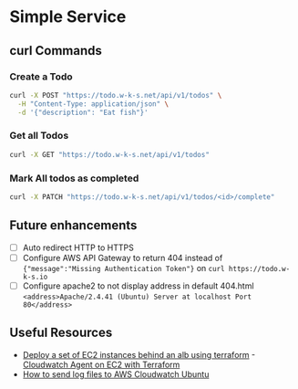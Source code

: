 # Simple Service

## curl Commands

### Create a Todo
```bash
curl -X POST "https://todo.w-k-s.net/api/v1/todos" \
  -H "Content-Type: application/json" \
  -d '{"description": "Eat fish"}'
```

### Get all Todos
```bash
curl -X GET "https://todo.w-k-s.net/api/v1/todos"
```

### Mark All todos as completed
```bash
curl -X PATCH "https://todo.w-k-s.net/api/v1/todos/<id>/complete"
```


## Future enhancements

- [ ] Auto redirect HTTP to HTTPS
- [ ] Configure AWS API Gateway to return 404 instead of `{"message":"Missing Authentication Token"}` on `curl https://todo.w-k-s.io`
- [ ] Configure apache2 to not display address in default 404.html `<address>Apache/2.4.41 (Ubuntu) Server at localhost Port 80</address>`  

## Useful Resources

- [Deploy a set of EC2 instances behind an alb using terraform](https://aws.plainenglish.io/deploy-a-set-of-ec2-instances-behind-an-alb-using-terraform-403fe584f09e)
-[Cloudwatch Agent on EC2 with Terraform](https://jazz-twk.medium.com/cloudwatch-agent-on-ec2-with-terraform-8cf58e8736de)
- [How to send log files to AWS Cloudwatch Ubuntu](https://www.rapidspike.com/blog/how-to-send-log-files-to-aws-cloudwatch-ubuntu/)